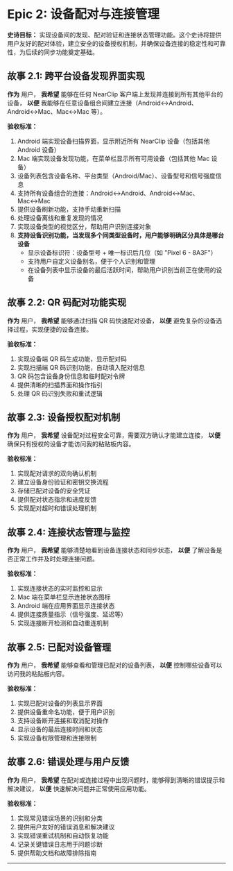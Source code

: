 # Epic 2: 设备配对与连接管理

**史诗目标：** 实现设备间的发现、配对验证和连接状态管理功能。这个史诗将提供用户友好的配对体验，建立安全的设备授权机制，并确保设备连接的稳定性和可靠性，为后续的同步功能奠定基础。

## 故事 2.1: 跨平台设备发现界面实现

**作为** 用户，
**我希望** 能够在任何 NearClip 客户端上发现并连接到所有其他平台的设备，
**以便** 我能够在任意设备组合间建立连接（Android↔Android、Android↔Mac、Mac↔Mac 等）。

**验收标准：**
1. Android 端实现设备扫描界面，显示附近所有 NearClip 设备（包括其他 Android 设备）
2. Mac 端实现设备发现功能，在菜单栏显示所有可用设备（包括其他 Mac 设备）
3. 设备列表包含设备名称、平台类型（Android/Mac）、设备型号和信号强度信息
4. 支持所有设备组合的连接：Android↔Android、Android↔Mac、Mac↔Mac
5. 提供设备刷新功能，支持手动重新扫描
6. 处理设备离线和重复发现的情况
7. 实现设备类型的视觉区分，帮助用户识别连接对象
8. **支持设备识别功能，当发现多个同类型设备时，用户能够明确区分具体是哪台设备**
   - 显示设备标识符：设备型号 + 唯一标识后几位（如 "Pixel 6 - 8A3F"）
   - 支持用户自定义设备别名，便于个人识别和管理
   - 在设备列表中显示设备的最后活跃时间，帮助用户识别当前正在使用的设备

## 故事 2.2: QR 码配对功能实现

**作为** 用户，
**我希望** 能够通过扫描 QR 码快速配对设备，
**以便** 避免复杂的设备选择过程，实现便捷的设备连接。

**验收标准：**
1. 实现设备端 QR 码生成功能，显示配对码
2. 实现扫描端 QR 码识别功能，自动填入配对信息
3. QR 码包含设备身份信息和临时配对令牌
4. 提供清晰的扫描界面和操作指引
5. 处理 QR 码识别失败和重试逻辑

## 故事 2.3: 设备授权配对机制

**作为** 用户，
**我希望** 设备配对过程安全可靠，需要双方确认才能建立连接，
**以便** 确保只有授权的设备才能访问我的粘贴板内容。

**验收标准：**
1. 实现配对请求的双向确认机制
2. 建立设备身份验证和密钥交换流程
3. 存储已配对设备的安全凭证
4. 提供配对状态指示和进度反馈
5. 实现配对超时和错误处理机制

## 故事 2.4: 连接状态管理与监控

**作为** 用户，
**我希望** 能够清楚地看到设备连接状态和同步状态，
**以便** 了解设备是否正常工作并及时处理连接问题。

**验收标准：**
1. 实现连接状态的实时监控和显示
2. Mac 端在菜单栏显示连接状态图标
3. Android 端在应用界面显示连接状态
4. 提供连接质量指示（信号强度、延迟等）
5. 实现连接断开检测和自动重连机制

## 故事 2.5: 已配对设备管理

**作为** 用户，
**我希望** 能够查看和管理已配对的设备列表，
**以便** 控制哪些设备可以访问我的粘贴板内容。

**验收标准：**
1. 实现已配对设备的列表显示界面
2. 提供设备重命名功能，便于用户识别
3. 支持设备断开连接和取消配对操作
4. 显示设备的最后连接时间和状态
5. 实现设备权限管理和连接限制

## 故事 2.6: 错误处理与用户反馈

**作为** 用户，
**我希望** 在配对或连接过程中出现问题时，能够得到清晰的错误提示和解决建议，
**以便** 快速解决问题并正常使用应用功能。

**验收标准：**
1. 实现常见错误场景的识别和分类
2. 提供用户友好的错误消息和解决建议
3. 实现错误重试机制和自动恢复功能
4. 记录关键错误日志用于问题诊断
5. 提供帮助文档和故障排除指南

---
